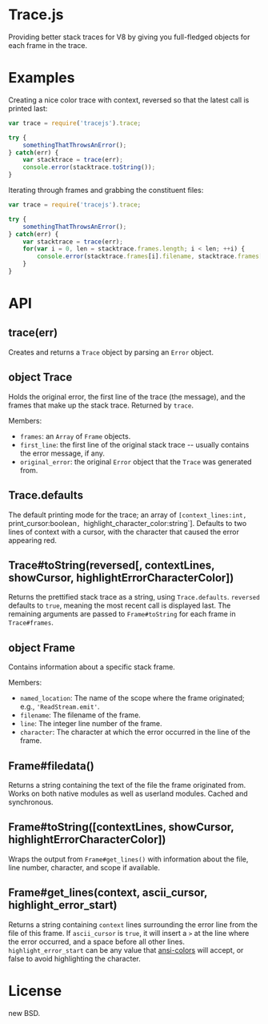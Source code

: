Trace.js
========

Providing better stack traces for V8 by giving you full-fledged objects for each frame in the trace.

Examples
========

Creating a nice color trace with context, reversed so that the latest call is printed last:

````javascript
var trace = require('tracejs').trace;

try {
    somethingThatThrowsAnError();
} catch(err) {
    var stacktrace = trace(err);
    console.error(stacktrace.toString());
}
````

Iterating through frames and grabbing the constituent files:

````javascript
var trace = require('tracejs').trace;

try {
    somethingThatThrowsAnError();
} catch(err) {
    var stacktrace = trace(err);
    for(var i = 0, len = stacktrace.frames.length; i < len; ++i) {
        console.error(stacktrace.frames[i].filename, stacktrace.frames[i].filedata());
    }
}
````

API
===

trace(err)
-----

Creates and returns a `Trace` object by parsing an `Error` object.

object Trace
------------

Holds the original error, the first line of the trace (the message), and the frames that make up the stack trace. Returned by `trace`.

Members:

*  `frames`: an `Array` of `Frame` objects.
*  `first_line`: the first line of the original stack trace -- usually contains the error message, if any.
*  `original_error`: the original `Error` object that the `Trace` was generated from.

Trace.defaults
--------------

The default printing mode for the trace; an array of `[context_lines:int, `print_cursor:boolean`, `highlight_character_color:string`].
Defaults to two lines of context with a cursor, with the character that caused the error appearing red.

Trace#toString(reversed[, contextLines, showCursor, highlightErrorCharacterColor])
--------------

Returns the prettified stack trace as a string, using `Trace.defaults`. `reversed` defaults to `true`, meaning the most recent call is displayed last. The remaining arguments are passed to `Frame#toString` for each frame in `Trace#frames`. 

object Frame
------------ 

Contains information about a specific stack frame.

Members:

*  `named_location`: The name of the scope where the frame originated; e.g., `'ReadStream.emit'`.
*  `filename`: The filename of the frame.
*  `line`: The integer line number of the frame.
*  `character`: The character at which the error occurred in the line of the frame.

Frame#filedata()
--------------

Returns a string containing the text of the file the frame originated from. Works on both native modules as well as userland modules. Cached and synchronous.

Frame#toString([contextLines, showCursor, highlightErrorCharacterColor])
---------------

Wraps the output from `Frame#get_lines()` with information about the file, line number, character, and scope if available.

Frame#get_lines(context, ascii_cursor, highlight_error_start)
---------------

Returns a string containing `context` lines surrounding the error line from the file of this frame. If `ascii_cursor` is `true`, it will
insert a `>` at the line where the error occurred, and a space before all other lines. `highlight_error_start` can be any value that [ansi-colors](https://github.com/loopj/commonjs-ansi-color) will accept, or false to avoid highlighting the character.

License
=======

new BSD.
